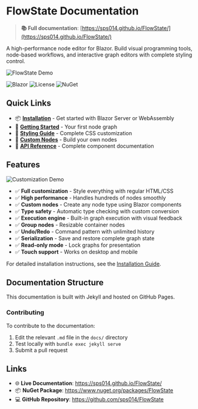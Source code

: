# FlowState Documentation

> **📚 Full documentation**: [https://sps014.github.io/FlowState/](https://sps014.github.io/FlowState/)

A high-performance node editor for Blazor. Build visual programming tools, node-based workflows, and interactive graph editors with complete styling control.

![FlowState Demo](https://github.com/user-attachments/assets/57d6fecb-5d84-4f17-ad90-cee3cf881f48)

![Blazor](https://img.shields.io/badge/Blazor-.NET%2010.0-purple?style=flat-square) ![License](https://img.shields.io/badge/license-MIT-blue?style=flat-square) ![NuGet](https://img.shields.io/nuget/v/FlowState?style=flat-square)

## Quick Links

- 📦 **[Installation](https://sps014.github.io/FlowState/installation.html)** - Get started with Blazor Server or WebAssembly
- 🚀 **[Getting Started](https://sps014.github.io/FlowState/getting-started.html)** - Your first node graph
- 🎨 **[Styling Guide](https://sps014.github.io/FlowState/customization/styling-guide.html)** - Complete CSS customization
- 🔧 **[Custom Nodes](https://sps014.github.io/FlowState/customization/custom-nodes.html)** - Build your own nodes
- 📖 **[API Reference](https://sps014.github.io/FlowState/)** - Complete component documentation

## Features

![Customization Demo](https://github.com/user-attachments/assets/bc1aa472-1c67-4b68-9f12-510a64584abd)

- ✅ **Full customization** - Style everything with regular HTML/CSS
- ✅ **High performance** - Handles hundreds of nodes smoothly
- ✅ **Custom nodes** - Create any node type using Blazor components
- ✅ **Type safety** - Automatic type checking with custom conversion
- ✅ **Execution engine** - Built-in graph execution with visual feedback
- ✅ **Group nodes** - Resizable container nodes
- ✅ **Undo/Redo** - Command pattern with unlimited history
- ✅ **Serialization** - Save and restore complete graph state
- ✅ **Read-only mode** - Lock graphs for presentation
- ✅ **Touch support** - Works on desktop and mobile


For detailed installation instructions, see the [Installation Guide](https://sps014.github.io/FlowState/installation.html).

## Documentation Structure

This documentation is built with Jekyll and hosted on GitHub Pages.


### Contributing

To contribute to the documentation:

1. Edit the relevant `.md` file in the `docs/` directory
2. Test locally with `bundle exec jekyll serve`
3. Submit a pull request

## Links

- 🌐 **Live Documentation**: https://sps014.github.io/FlowState/
- 📦 **NuGet Package**: https://www.nuget.org/packages/FlowState
- 💻 **GitHub Repository**: https://github.com/sps014/FlowState
